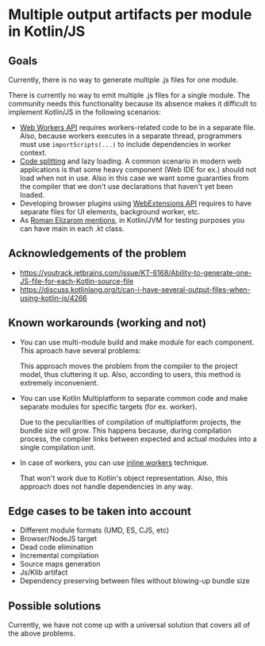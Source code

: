 # Multiple output artifacts per module in Kotlin/JS

## Goals

Currently, there is no way to generate multiple .js files for one module.

There is currently no way to emit multiple .js files for a single module. The community needs this functionality because its absence makes it difficult to implement Kotlin/JS in the following scenarios:

* [Web Workers API](https://developer.mozilla.org/docs/Web/API/Web_Workers_API) requires workers-related code to be in a separate file. Also, because workers executes in a separate thread, programmers must use `importScripts(...)` to include dependencies in worker context.
* [Code splitting](https://webpack.js.org/guides/code-splitting/) and lazy loading. A common scenario in modern web applications is that some heavy component (Web IDE for ex.) should not load when not in use. Also in this case we want some guaranties from the compiler that we don't use declarations that haven't yet been loaded.
* Developing browser plugins using [WebExtensions API](https://developer.mozilla.org/en-US/docs/Mozilla/Add-ons/WebExtensions) requires to have separate files for UI elements, background worker, etc.
* As [Roman Elizarom mentions](https://youtrack.jetbrains.com/issue/KT-6168/Ability-to-generate-one-JS-file-for-each-Kotlin-source-file#focus=Comments-27-1859600.0-0), in Kotlin/JVM for testing purposes you can have main in each .kt class.

## Acknowledgements of the problem

* https://youtrack.jetbrains.com/issue/KT-6168/Ability-to-generate-one-JS-file-for-each-Kotlin-source-file
* https://discuss.kotlinlang.org/t/can-i-have-several-output-files-when-using-kotlin-js/4266

## Known workarounds (working and not)

* You can use multi-module build and make module for each component. This aproach have several problems:
    
    This approach moves the problem from the compiler to the project model, thus cluttering it up. Also, according to users, this method is extremely inconvenient.

* You can use Kotlin Multiplatform to separate common code and make separate modules for specific targets (for ex. worker). 
    
    Due to the peculiarities of compilation of multiplatform projects, the bundle size will grow. This happens because, during compilation process, the compiler links between expected and actual modules into a single compilation unit.

* In case of workers, you can use [inline workers](https://web.dev/workers-basics/#inline-workers) technique.
    
    That won't work due to Kotlin's object representation. Also, this approach does not handle dependencies in any way.

## Edge cases to be taken into account

* Different module formats (UMD, ES, CJS, etc)
* Browser/NodeJS target
* Dead code elimination
* Incremental compilation
* Source maps generation
* Js/Klib artifact
* Dependency preserving between files without blowing-up bundle size

## Possible solutions

Currently, we have not come up with a universal solution that covers all of the above problems.